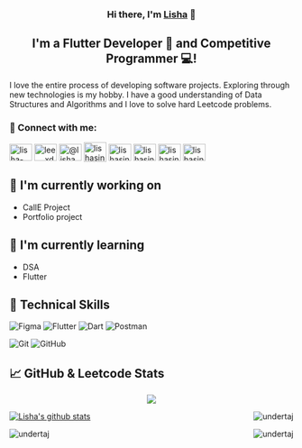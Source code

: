 <!--
<p align="center">
  <a href="https://www.yushi.dev/" target="_blank" rel="noreferrer"><img src="https://user-images.githubusercontent.com/75753187/205411672-eb589407-43a9-484a-b0cc-ed7caf280776.png" alt="my banner"></a>
</p>
-->

<h3 align="center">
Hi there, I'm <a href="" target="_blank" rel="noreferrer">Lisha</a> 👋
</h3>

<h2 align="center">
I'm a Flutter Developer 📱 and Competitive Programmer 💻!
</h2> 

I love the entire process of developing software projects. Exploring through new technologies is my hobby. I have a good understanding of Data Structures and Algorithms and I love to solve hard Leetcode problems.

### 🤝 Connect with me:

<a href="https://linkedin.com/in/lisha-singh" target="blank"><img align="center" src="https://raw.githubusercontent.com/rahuldkjain/github-profile-readme-generator/master/src/images/icons/Social/linked-in-alt.svg" alt="lisha-singh" height="30" width="40" /></a>
<a href="https://instagram.com/lee__.xd_" target="blank"><img align="center" src="https://raw.githubusercontent.com/rahuldkjain/github-profile-readme-generator/master/src/images/icons/Social/instagram.svg" alt="lee__.xd_" height="30" width="40" /></a>
<a href="https://medium.com/" target="blank"><img align="center" src="https://raw.githubusercontent.com/rahuldkjain/github-profile-readme-generator/master/src/images/icons/Social/medium.svg" alt="@lisha" height="30" width="40" /></a>
<a href="https://www.codechef.com/users/lishasingh12" target="blank"><img align="center" src="https://user-images.githubusercontent.com/63710339/185728318-0b976716-4f78-4a0a-a377-1643cc18a57e.png" alt="lishasingh12" height="35" width="40" /></a>
<a href="https://www.hackerrank.com/profile/lishasingh" target="blank"><img align="center" src="https://raw.githubusercontent.com/rahuldkjain/github-profile-readme-generator/master/src/images/icons/Social/hackerrank.svg" alt="lishasingh" height="30" width="40" /></a>
<a href="https://codeforces.com/profile/lishasingh12" target="blank"><img align="center" src="https://raw.githubusercontent.com/rahuldkjain/github-profile-readme-generator/master/src/images/icons/Social/codeforces.svg" alt="lishasingh12" height="30" width="40" /></a>
<a href="https://www.leetcode.com/u/lishasingh" target="blank"><img align="center" src="https://raw.githubusercontent.com/rahuldkjain/github-profile-readme-generator/master/src/images/icons/Social/leet-code.svg" alt="lishasingh" height="30" width="40" /></a>
<a href="https://www.geeksforgeeks.org/user/lishasingh/" target="blank"><img align="center" src="https://raw.githubusercontent.com/rahuldkjain/github-profile-readme-generator/master/src/images/icons/Social/geeks-for-geeks.svg" alt="lishasingh" height="30" width="40" /></a>
</br>
<!--- 💬 If you have any question/feedback, please do not hesitate to reach out to me! -->

## 🔭 I'm currently working on

- CallE Project
- Portfolio project

## 🌱 I'm currently learning

- DSA
- Flutter

## 💼 Technical Skills
<!--
![React](https://img.shields.io/badge/react-%2320232a.svg?style=for-the-badge&logo=react&logoColor=%2361DAFB)
![JavaScript](https://img.shields.io/badge/javascript-%23323330.svg?style=for-the-badge&logo=javascript&logoColor=%23F7DF1E)
![Angular](https://img.shields.io/badge/angular-%23DD0031.svg?style=for-the-badge&logo=angular&logoColor=white)
![TypeScript](https://img.shields.io/badge/typescript-%23007ACC.svg?style=for-the-badge&logo=typescript&logoColor=white)
![HTML5](https://img.shields.io/badge/html5-%23E34F26.svg?style=for-the-badge&logo=html5&logoColor=white)
![Postgres](https://img.shields.io/badge/postgres-%23316192.svg?style=for-the-badge&logo=postgresql&logoColor=white)

</br>

![Bootstrap](https://img.shields.io/badge/bootstrap-%23563D7C.svg?style=for-the-badge&logo=bootstrap&logoColor=white)
![CSS3](https://img.shields.io/badge/css3-%231572B6.svg?style=for-the-badge&logo=css3&logoColor=white)
![Styled Components](https://img.shields.io/badge/styled--components-DB7093?style=for-the-badge&logo=styled-components&logoColor=white)
![MUI](https://img.shields.io/badge/MUI-%230081CB.svg?style=for-the-badge&logo=mui&logoColor=white)

</br>
-->
![Figma](https://img.shields.io/badge/figma-%23F24E1E.svg?style=for-the-badge&logo=figma&logoColor=white)
![Flutter](https://img.shields.io/badge/flutter-%23000000.svg?style=for-the-badge&logo=flutter&logoColor=blue)
![Dart](https://img.shields.io/badge/dart-%23000000.svg?style=for-the-badge&logo=dart&logoColor=blue)
![Postman](https://img.shields.io/badge/Postman-FF6C37?style=for-the-badge&logo=postman&logoColor=white)
<!--![Netlify](https://img.shields.io/badge/netlify-%23000000.svg?style=for-the-badge&logo=netlify&logoColor=#00C7B7)
![Heroku](https://img.shields.io/badge/heroku-%23430098.svg?style=for-the-badge&logo=heroku&logoColor=white)-->
![Git](https://img.shields.io/badge/git-%23F05033.svg?style=for-the-badge&logo=git&logoColor=white)
![GitHub](https://img.shields.io/badge/github-%23121011.svg?style=for-the-badge&logo=github&logoColor=white)

<!--
## 📝 Latest Blog Posts

- [How to Create a Beautiful README for Your GitHub Profile](https://yushi95.medium.com/how-to-create-a-beautiful-readme-for-your-github-profile-36957caa711c)
- [Deploy Rails API Backend to Heroku and React Frontend to Netlify](https://yushi95.medium.com/deploy-rails-api-backend-to-heroku-and-react-frontend-to-netlify-b515239d5022)
- [Animation Login Popup Form by Using React State Hook and CSS](https://medium.com/geekculture/animation-login-popup-form-by-using-react-state-hook-and-css-7ecf803f1fa9)
- [Checklist ✅ for Rails Application](https://yushi95.medium.com/checklist-for-rails-application-30868cb4f48b)
- [Self and Operator in Ruby](https://blog.usejournal.com/self-in-ruby-5e8a91fa4602)
-->

## 📈 GitHub & Leetcode Stats 

<p align="center">
  <img src="https://github-profile-summary-cards.vercel.app/api/cards/profile-details?username=undertaj&theme=vue"/>
</p>

[![Lisha's github stats](https://github-readme-stats.vercel.app/api?username=undertaj)](https://github.com/undertaj)
<img align="right" src="https://github-readme-streak-stats.herokuapp.com/?user=undertaj&" alt="undertaj" />


<!--
<p>&nbsp;<img align="center" src="https://github-readme-stats.vercel.app/api?username=undertaj&show_icons=true&locale=en" alt="undertaj" /></p> -->

<!--
[![@undertaj's Holopin board](https://holopin.me/undertaj)](https://holopin.io/@undertaj)
-->
<img align="left" src="https://leetcode-stats.vercel.app/api?username=lishasingh&theme=Light" alt="undertaj" />

<img align="right" src="https://github-readme-stats.vercel.app/api/top-langs?username=undertaj&show_icons=true&locale=en&layout=compact" alt="undertaj" />
